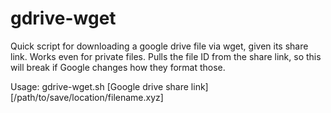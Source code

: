 # gdrive-wget
Quick script for downloading a google drive file via wget, given its share link. Works even for private files.
Pulls the file ID from the share link, so this will break if Google changes how they format those.

Usage: gdrive-wget.sh [Google drive share link] [/path/to/save/location/filename.xyz]
